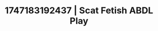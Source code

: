 ---
categories:
- Footjob
- Mindful kink
- Ethereal kink
- Moonlit passion
- Vintage boudoir
image: /assets/images/1747183192437.jpg
layout: post
seo:
  description: Featured content with artistic Scat Fetish, ABDL Play. HD images available.
  keywords: Scat Fetish, ABDL Play
  og_image: /assets/images/1747183192437.jpg
  schema_type: VisualArtwork
tags:
- ABDL Play
- '#1747183192437'
- Scat Fetish
title: 1747183192437 | Scat Fetish ABDL Play
---
